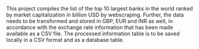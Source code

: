 This project compiles the list of the top 10 largest banks in the world ranked by market capitalization in billion USD by webscraping. 
Further, the data needs to be transformed and stored in GBP, EUR and INR as well, in accordance with the exchange rate information that has been made available as a CSV file. 
The processed information table is to be saved locally in a CSV format and as a database table.
